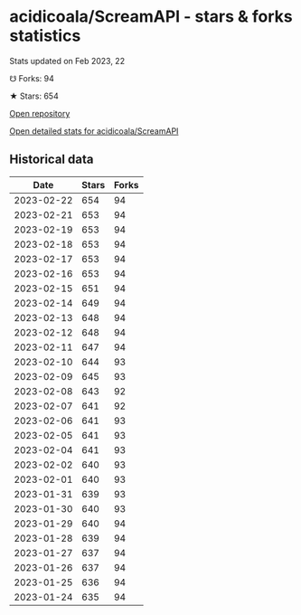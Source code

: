 # acidicoala/ScreamAPI - stars & forks statistics

Stats updated on Feb 2023, 22

☋ Forks: 94

★ Stars: 654

[Open repository](https://github.com/acidicoala/ScreamAPI)

[Open detailed stats for acidicoala/ScreamAPI](https://reviewgithub.com/rep/acidicoala/ScreamAPI)

## Historical data
| Date | Stars | Forks |
|------|-------|-------|
| 2023-02-22 | 654 | 94 | 
| 2023-02-21 | 653 | 94 | 
| 2023-02-19 | 653 | 94 | 
| 2023-02-18 | 653 | 94 | 
| 2023-02-17 | 653 | 94 | 
| 2023-02-16 | 653 | 94 | 
| 2023-02-15 | 651 | 94 | 
| 2023-02-14 | 649 | 94 | 
| 2023-02-13 | 648 | 94 | 
| 2023-02-12 | 648 | 94 | 
| 2023-02-11 | 647 | 94 | 
| 2023-02-10 | 644 | 93 | 
| 2023-02-09 | 645 | 93 | 
| 2023-02-08 | 643 | 92 | 
| 2023-02-07 | 641 | 92 | 
| 2023-02-06 | 641 | 93 | 
| 2023-02-05 | 641 | 93 | 
| 2023-02-04 | 641 | 93 | 
| 2023-02-02 | 640 | 93 | 
| 2023-02-01 | 640 | 93 | 
| 2023-01-31 | 639 | 93 | 
| 2023-01-30 | 640 | 93 | 
| 2023-01-29 | 640 | 94 | 
| 2023-01-28 | 639 | 94 | 
| 2023-01-27 | 637 | 94 | 
| 2023-01-26 | 637 | 94 | 
| 2023-01-25 | 636 | 94 | 
| 2023-01-24 | 635 | 94 | 

